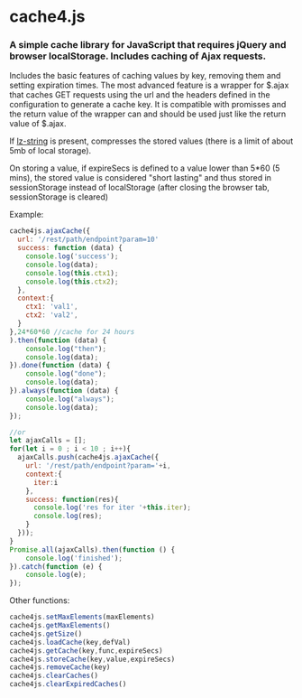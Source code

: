 # cache4.js
### A simple cache library for JavaScript that requires jQuery and browser localStorage. Includes caching of Ajax requests.

Includes the basic features of caching values by key, removing them and setting expiration times.
The most advanced feature is a wrapper for $.ajax that caches GET requests using the url and the headers defined in the configuration to generate a cache key.
It is compatible with promisses and the return value of the wrapper can and should be used just like the return value of $.ajax.

If [lz-string](https://github.com/pieroxy/lz-string) is present, compresses the stored values (there is a limit of about 5mb of local storage).

On storing a value, if expireSecs is defined to a value lower than 5*60 (5 mins), the stored value is considered "short lasting" and thus stored in sessionStorage instead of localStorage (after closing the browser tab, sessionStorage is cleared)

Example:

```javascript
cache4js.ajaxCache({
  url: '/rest/path/endpoint?param=10'
  success: function (data) {
    console.log('success');
    console.log(data);
    console.log(this.ctx1);
    console.log(this.ctx2);    
  },
  context:{
    ctx1: 'val1',
    ctx2: 'val2',
  }
},24*60*60 //cache for 24 hours
).then(function (data) {
    console.log("then");
    console.log(data);
}).done(function (data) {
    console.log("done");
    console.log(data);
}).always(function (data) {
    console.log("always");
    console.log(data);
});

//or
let ajaxCalls = [];
for(let i = 0 ; i < 10 ; i++){
  ajaxCalls.push(cache4js.ajaxCache({
    url: '/rest/path/endpoint?param='+i,
    context:{
      iter:i
    },
    success: function(res){
      console.log('res for iter '+this.iter);
      console.log(res);
    }
  }));
}
Promise.all(ajaxCalls).then(function () {
    console.log('finished');
}).catch(function (e) {
    console.log(e);
});


```

Other functions:

```javascript
cache4js.setMaxElements(maxElements)
cache4js.getMaxElements()
cache4js.getSize()
cache4js.loadCache(key,defVal)
cache4js.getCache(key,func,expireSecs)
cache4js.storeCache(key,value,expireSecs)
cache4js.removeCache(key)
cache4js.clearCaches()
cache4js.clearExpiredCaches()
```
